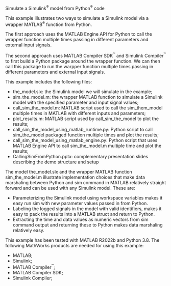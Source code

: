 Simulate a Simulink<sup>&reg;</sup> model from Python<sup>&reg;</sup> code

This example illustrates two ways to simulate a Simulink model via a wrapper MATLAB<sup>&reg;</sup> function from Python. 
 
The first approach uses the MATLAB Engine API for Python to call the wrapper function multiple times passing in different parameters and external input signals. 
 
The second approach uses MATLAB Compiler SDK<sup>&trade;</sup> and Simulink Compiler<sup>&trade;</sup> to first build a Python package around the wrapper function. We can then call this package to run the warpper function multiple times passing in different parameters and external input signals.  

This example includes the following files:

* the_model.slx: the Simulink model we will simulate in the example;
* sim_the_model.m: the wrapper MATLAB function to simulate a Simulink model with the specified parameter and input signal values;
* call_sim_the_model.m: MATLAB script used to call the sim_them_model multiple times in MATLAB with different inputs and parameters; 
* plot_results.m: MATLAB script used by call_sim_the_model to plot the results;
* call_sim_the_model_using_matlab_runtime.py: Python script to call sim_the_model packaged function multiple times and plot the results;
* call_sim_the_model_using_matlab_engine.py: Python script that uses MATLAB Engine API to call sim_the_model.m multiple time and plot the results;
* CallingSimFromPython.pptx: complementary presentation slides describing the demo structure and setup

The model the_model.slx and the wrapper MATLAB function sim_the_model.m illustrate implementation choices that make data marshaling between Python and sim command in MATLAB relatively straight forward and can be used with any Simulink model. These are:

* Parameterizing the Simulink model using workspace variables makes it easy run sim with new parameter values passed in from Python.
* Labeling the logged signals in the model with valid identifiers, makes it easy to pack the results into a MATLAB struct and return to Python.
* Extracting the time and data values as numeric vectors from sim command output and returning these to Python makes data marshaling relatively easy. 



This example has been tested with MATLAB R2022b and Python 3.8. The following MathWorks products are needed for using this example:

* MATLAB; 
* Simulink; 
* MATLAB Compiler<sup>&trade;</sup>; 
* MATLAB Compiler SDK; 
* Simulink Compiler; 
 




